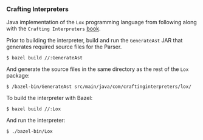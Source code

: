 ### Crafting Interpreters

Java implementation of the `Lox` programming language from following along with
the `Crafting Interpreters` [book](https://craftinginterpreters.com/).

Prior to building the interpreter, build and run the `GenerateAst` JAR that generates required source files for the
Parser.

```shell
$ bazel build //:GenerateAst
```

And generate the source files in the same directory as the rest of the `Lox` package:

```shell
$ /bazel-bin/GenerateAst src/main/java/com/craftinginterpreters/lox/
```

To build the interpreter with Bazel:

```shell
$ bazel build //:Lox
```

And run the interpreter:

```shell
$ ./bazel-bin/Lox
```